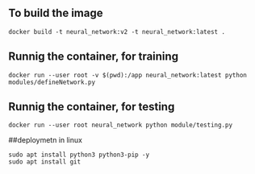 ## To build the image

```
docker build -t neural_network:v2 -t neural_network:latest .
```

## Runnig the container, for training

```
docker run --user root -v $(pwd):/app neural_network:latest python modules/defineNetwork.py
```

## Runnig the container, for testing

```
docker run --user root neural_network python module/testing.py
```

##deploymetn in linux

```
sudo apt install python3 python3-pip -y
sudo apt install git 
```